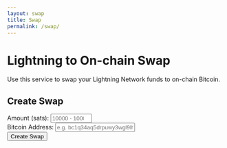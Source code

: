 ```yaml
---
layout: swap
title: Swap
permalink: /swap/
---
```


# Lightning to On-chain Swap

Use this service to swap your Lightning Network funds to on-chain Bitcoin.

<div class="swap-form-container">
  <div id="swap-form">
    <h2>Create Swap</h2>
    <div class="form-group">
      <label for="amount">Amount (sats):</label>
      <input type="number" id="amount" min="10000" max="1000000" required placeholder="10000 - 1000000 sats">
    </div>
    <div class="form-group">
      <label for="address">Bitcoin Address:</label>
      <input type="text" id="address" required placeholder="e.g. bc1q34aq5drpuwy3wgl9lhup9892qp6svr8ldzyy7c">
    </div>
    <button id="create-swap" class="submit-btn">Create Swap</button>
  </div>

  <div id="swap-result" style="display:none;">
    <h2>Swap Details</h2>
    <p>Amount: <span id="result-amount"></span> sats</p>
    <p>Payment Request: <span id="result-payment-request"></span></p>
    <p>On-chain Address: <span id="result-address"></span></p>
    <p>Status: <span id="result-status"></span></p>
    <button id="check-status" class="submit-btn">Check Status</button>
  </div>

  <div id="error-message" class="error-message" style="display:none;"></div>
</div>
